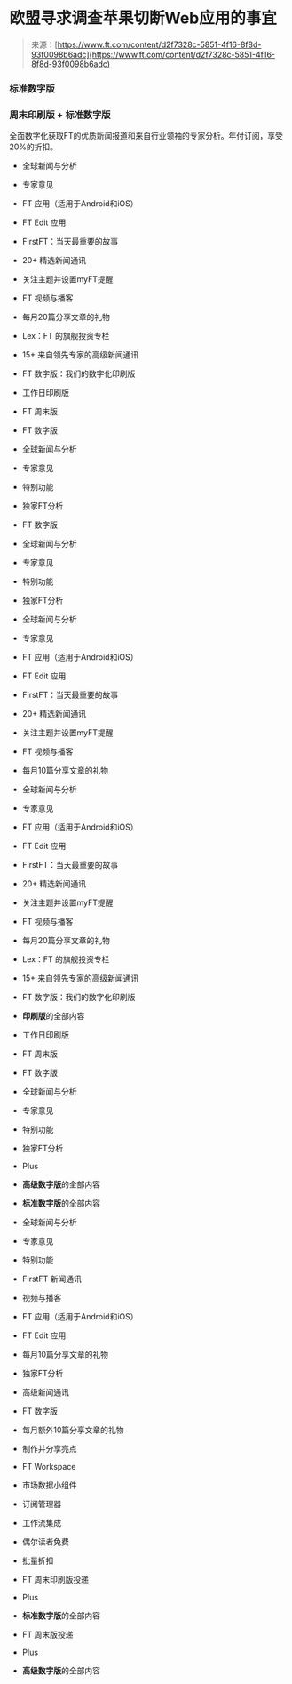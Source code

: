<!--yml

类别：未分类

日期：2024-05-29 13:23:37

-->

# 欧盟寻求调查苹果切断Web应用的事宜

> 来源：[https://www.ft.com/content/d2f7328c-5851-4f16-8f8d-93f0098b6adc](https://www.ft.com/content/d2f7328c-5851-4f16-8f8d-93f0098b6adc)

### 标准数字版

### 周末印刷版 + 标准数字版

全面数字化获取FT的优质新闻报道和来自行业领袖的专家分析。年付订阅，享受20%的折扣。

+   全球新闻与分析

+   专家意见

+   FT 应用（适用于Android和iOS）

+   FT Edit 应用

+   FirstFT：当天最重要的故事

+   20+ 精选新闻通讯

+   关注主题并设置myFT提醒

+   FT 视频与播客

+   每月20篇分享文章的礼物

+   Lex：FT 的旗舰投资专栏

+   15+ 来自领先专家的高级新闻通讯

+   FT 数字版：我们的数字化印刷版

+   工作日印刷版

+   FT 周末版

+   FT 数字版

+   全球新闻与分析

+   专家意见

+   特别功能

+   独家FT分析

+   FT 数字版

+   全球新闻与分析

+   专家意见

+   特别功能

+   独家FT分析

+   全球新闻与分析

+   专家意见

+   FT 应用（适用于Android和iOS）

+   FT Edit 应用

+   FirstFT：当天最重要的故事

+   20+ 精选新闻通讯

+   关注主题并设置myFT提醒

+   FT 视频与播客

+   每月10篇分享文章的礼物

+   全球新闻与分析

+   专家意见

+   FT 应用（适用于Android和iOS）

+   FT Edit 应用

+   FirstFT：当天最重要的故事

+   20+ 精选新闻通讯

+   关注主题并设置myFT提醒

+   FT 视频与播客

+   每月20篇分享文章的礼物

+   Lex：FT 的旗舰投资专栏

+   15+ 来自领先专家的高级新闻通讯

+   FT 数字版：我们的数字化印刷版

+   **印刷版**的全部内容

+   工作日印刷版

+   FT 周末版

+   FT 数字版

+   全球新闻与分析

+   专家意见

+   特别功能

+   独家FT分析

+   Plus

+   **高级数字版**的全部内容

+   **标准数字版**的全部内容

+   全球新闻与分析

+   专家意见

+   特别功能

+   FirstFT 新闻通讯

+   视频与播客

+   FT 应用（适用于Android和iOS）

+   FT Edit 应用

+   每月10篇分享文章的礼物

+   独家FT分析

+   高级新闻通讯

+   FT 数字版

+   每月额外10篇分享文章的礼物

+   制作并分享亮点

+   FT Workspace

+   市场数据小组件

+   订阅管理器

+   工作流集成

+   偶尔读者免费

+   批量折扣

+   FT 周末印刷版投递

+   Plus

+   **标准数字版**的全部内容

+   FT 周末版投递

+   Plus

+   **高级数字版**的全部内容
